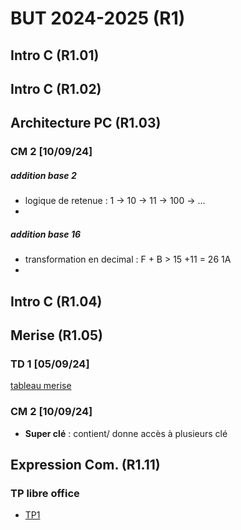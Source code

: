 
# BUT 2024-2025 (R1)

## Intro C (R1.01)

## Intro C (R1.02)

## Architecture PC (R1.03)

### CM 2 [10/09/24]
##### addition base 2
- logique de retenue : 1 -> 10 -> 11 -> 100 -> ...
- 
##### addition base 16
- transformation en decimal : F + B > 15 +11 = 26  1A 
- 

## Intro C (R1.04)

## Merise (R1.05)

### TD 1 [05/09/24]

[tableau merise](./merise/merise.ods)


### CM 2 [10/09/24]

 - **Super clé** : contient/ donne accès à plusieurs clé


## Expression Com. (R1.11)
 
### TP libre office

- [TP1](./R1.11/TP1.odt)

<!--stackedit_data:
eyJoaXN0b3J5IjpbLTExNzkyMjM5NTksNTUzNzU4MTExLC0yMT
MyNDcxNzYyLC0xNTI2NjE2OTIxLDE4MjYxNTc3MTAsMTU4MzI3
Nzc4NiwxNjIyOTMzMDM2LC0xNjcyOTExMzc0LDE3MjM1NzE5OD
QsLTc3NTkzNjk4NCwtMzk2NTk3MDU0LC0xNDk0OTUwMzkyLDMx
Mjg5OTg4NiwxMDE2NTU1NTk5XX0=
-->